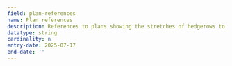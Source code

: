 ```yaml
---
field: plan-references
name: Plan references
description: References to plans showing the stretches of hedgerows to be removed
datatype: string
cardinality: n
entry-date: 2025-07-17
end-date: ''
---
```

